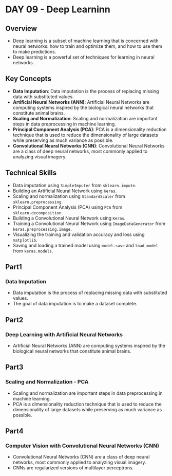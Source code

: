 # DAY 09 - Deep Learninn

## Overview
- Deep learning is a subset of machine learning that is concerned with neural networks: how to train and optimize them, and how to use them to make predictions.
- Deep learning is a powerful set of techniques for learning in neural networks.

## Key Concepts
- **Data Imputation**: Data imputation is the process of replacing missing data with substituted values.
- **Artificial Neural Networks (ANN)**: Artificial Neural Networks are computing systems inspired by the biological neural networks that constitute animal brains.
- **Scaling and Normalization**: Scaling and normalization are important steps in data preprocessing in machine learning.
- **Principal Component Analysis (PCA)**: PCA is a dimensionality reduction technique that is used to reduce the dimensionality of large datasets while preserving as much variance as possible.
- **Convolutional Neural Networks (CNN)**: Convolutional Neural Networks are a class of deep neural networks, most commonly applied to analyzing visual imagery.

## Technical Skills
- Data imputation using `SimpleImputer` from `sklearn.impute`.
- Building an Artificial Neural Network using `Keras`.
- Scaling and normalization using `StandardScaler` from `sklearn.preprocessing`.
- Principal Component Analysis (PCA) using `PCA` from `sklearn.decomposition`.
- Building a Convolutional Neural Network using `Keras`.
- Training a Convolutional Neural Network using `ImageDataGenerator` from `keras.preprocessing.image`.
- Visualizing the training and validation accuracy and loss using `matplotlib`.
- Saving and loading a trained model using `model.save` and `load_model` from `keras.models`.


## Part1
### Data Imputation
[](Day09%20-%20Data%20Imputation.ipynb)
- Data imputation is the process of replacing missing data with substituted values.
- The goal of data imputation is to make a dataset complete.




## Part2
### Deep Learning with Artificial Neural Networks
[](Day09%20-%20DeepLearning%20-%20Artificial%20Neural%20Networks.ipynb)
- Artificial Neural Networks (ANN) are computing systems inspired by the biological neural networks that constitute animal brains.


## Part3
### Scaling and Normalization - PCA 
[](Day09%20-%20Scaling%20and%20Normalization%20-%20PCA.ipynb)
- Scaling and normalization are important steps in data preprocessing in machine learning.
- PCA is a dimensionality reduction technique that is used to reduce the dimensionality of large datasets while preserving as much variance as possible.


## Part4
### Computer Vision with Convolutional Neural Networks (CNN)
[](Day09%20-%20Computer%20Vision%20With%20Deep%20Learning.ipynb)
- Convolutional Neural Networks (CNN) are a class of deep neural networks, most commonly applied to analyzing visual imagery.
- CNNs are regularized versions of multilayer perceptrons.

